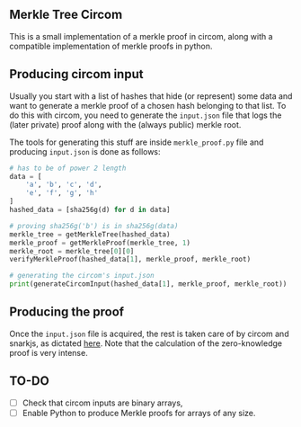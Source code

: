 ## Merkle Tree Circom
This is a small implementation of a merkle proof in circom, 
along with a compatible implementation of merkle proofs in python.

## Producing circom input
Usually you start with a list of hashes that hide (or represent) some data
and want to generate a merkle proof of a chosen hash belonging to that list.
To do this with circom, you need to generate the `input.json` file that 
logs the (later private) proof along with the (always public) merkle root.

The tools for generating this stuff are inside `merkle_proof.py` file and
producing `input.json` is done as follows:
```python
# has to be of power 2 length
data = [
    'a', 'b', 'c', 'd',
    'e', 'f', 'g', 'h'
]
hashed_data = [sha256g(d) for d in data]

# proving sha256g('b') is in sha256g(data)
merkle_tree = getMerkleTree(hashed_data)
merkle_proof = getMerkleProof(merkle_tree, 1)
merkle_root = merkle_tree[0][0]
verifyMerkleProof(hashed_data[1], merkle_proof, merkle_root)

# generating the circom's input.json
print(generateCircomInput(hashed_data[1], merkle_proof, merkle_root))
```

## Producing the proof
Once the `input.json` file is acquired, the rest is taken care of by
circom and snarkjs, as dictated [here](https://github.com/iden3/snarkjs#guide).
Note that the calculation of the zero-knowledge proof is very intense.

## TO-DO
- [ ] Check that circom inputs are binary arrays,
- [ ] Enable Python to produce Merkle proofs for arrays of any size.